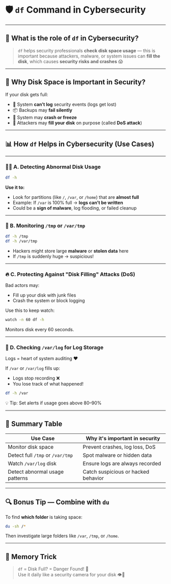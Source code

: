 
# 🛡️ `df` Command in Cybersecurity

---

## 🧠 What is the role of `df` in Cybersecurity?

> `df` helps security professionals **check disk space usage** — this is important because attackers, malware, or system issues can **fill the disk**, which causes **security risks and crashes** 😱

---

## 🧱 Why Disk Space is Important in Security?

If your disk gets full:

- 🔐 System **can’t log** security events (logs get lost)
- 📦 Backups may **fail silently**
- 🧨 System may **crash or freeze**
- 🧠 Attackers may **fill your disk** on purpose (called **DoS attack**)

---

## 📊 How `df` Helps in Cybersecurity (Use Cases)

---

### 🕵️‍♂️ A. Detecting Abnormal Disk Usage

```bash
df -h
```

**Use it to:**
- Look for partitions (like `/`, `/var`, or `/home`) that are **almost full**
- Example: If `/var` is 100% full → **logs can’t be written**
- Could be a **sign of malware**, log flooding, or failed cleanup

---

### 📁 B. Monitoring `/tmp` or `/var/tmp`

```bash
df -h /tmp
df -h /var/tmp
```

- Hackers might store large **malware** or **stolen data** here
- If `/tmp` is suddenly huge → suspicious!

---

### 🔥 C. Protecting Against "Disk Filling" Attacks (DoS)

Bad actors may:
- Fill up your disk with junk files
- Crash the system or block logging

Use this to keep watch:

```bash
watch -n 60 df -h
```

Monitors disk every 60 seconds.

---

### 📜 D. Checking `/var/log` for Log Storage

Logs = heart of system auditing ❤️

If `/var` or `/var/log` fills up:
- Logs stop recording ❌
- You lose track of what happened!

```bash
df -h /var
```

💡 Tip: Set alerts if usage goes above 80–90%

---

## 🧠 Summary Table

| Use Case                              | Why it's important in security       |
|---------------------------------------|--------------------------------------|
| Monitor disk space                    | Prevent crashes, log loss, DoS       |
| Detect full `/tmp` or `/var/tmp`     | Spot malware or hidden data          |
| Watch `/var/log` disk                 | Ensure logs are always recorded      |
| Detect abnormal usage patterns        | Catch suspicious or hacked behavior  |

---

## 🔍 Bonus Tip — Combine with `du`

To find **which folder** is taking space:

```bash
du -sh /*
```

Then investigate large folders like `/var`, `/tmp`, or `/home`.

---

## 🧠 Memory Trick

> `df` = Disk Full? = Danger Found! 🧨  
> Use it daily like a security camera for your disk 👁️💽
